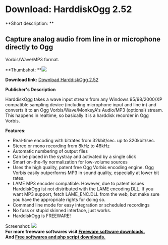 # Download: HarddiskOgg 2.52

**Short description: **

## Capture analog audio from line in or microphone directly to Ogg
Vorbis/Wave/MP3 format.

  
**Thumbshot: **![](http://www.freewarefiles.com/screenshot/hdoggscreenshot_md.gif)   
  
**Download link:** [Download HarddiskOgg 2.52](http://freesoftwares.boysofts.com/HarddiskOgg_program_18836.html)  
  

**Publisher's Description**  
  

HarddiskOgg takes a wave input stream from any Windows 95/98/2000/XP
compatible sampling device (including microphone input and line in) and
converts it to an Ogg Vorbis/Wave/MonkeyA's Audio/MP3 (optional) stream. This
happens in realtime, so basically it is a harddisk recorder in Ogg Vorbis.

**Features:**

  * Real-time encoding with bitrates from 32kbit/sec. up to 320kbit/sec. 
  * Stereo or mono recording from 8kHz to 48kHz 
  * Automatic numbering of output files 
  * Can be placed in the systray and activated by a single click 
  * Smart on-the-fly normalization for low-volume sources 
  * Uses the high quality, patent free Ogg Vorbis encoding engine. Ogg Vorbis easily outperforms MP3 in sound quality, especially at lower bit rates. 
  * LAME MP3 encoder compatible. However, due to patent issues HarddiskOgg ist not distributed with the LAME encoding DLL. If you want MP3 support, fetch LAME_ENC.DLL from the web, but make sure you have the appropriate rights for doing so. 
  * Command line mode for easy integration or scheduled recordings 
  * No fuss or stupid skinned interface, just works. 
  * HarddiskOgg is FREEWARE! 

  
  
Screenshot: ![](http://www.freewarefiles.com/screenshot/hdoggscreenshot.gif)  
**For more freeware softwares visit [Freeware software downloads.](http://freesoftwares.boysofts.com/)**   
**And [Free softwares and php script downloads.](http://www.boysofts.com/)**

